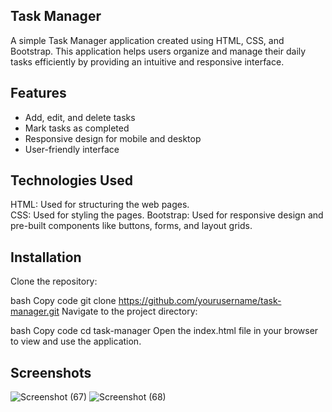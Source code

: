 ## Task Manager

A simple Task Manager application created using HTML, CSS, and Bootstrap. This application helps users organize and manage their daily tasks efficiently by providing an intuitive and responsive interface.

## Features
- Add, edit, and delete tasks
- Mark tasks as completed
- Responsive design for mobile and desktop
- User-friendly interface


## Technologies Used
HTML: Used for structuring the web pages.<br>
CSS: Used for styling the pages.
Bootstrap: Used for responsive design and pre-built components like buttons, forms, and layout grids.

## Installation
Clone the repository:

bash
Copy code
git clone https://github.com/yourusername/task-manager.git
Navigate to the project directory:

bash
Copy code
cd task-manager
Open the index.html file in your browser to view and use the application.

## Screenshots
![Screenshot (67)](https://github.com/user-attachments/assets/a801fb39-1ffc-49f3-8a1c-37730032def8)
![Screenshot (68)](https://github.com/user-attachments/assets/3ec04599-7039-4666-ad4a-048126bf5ee2)
